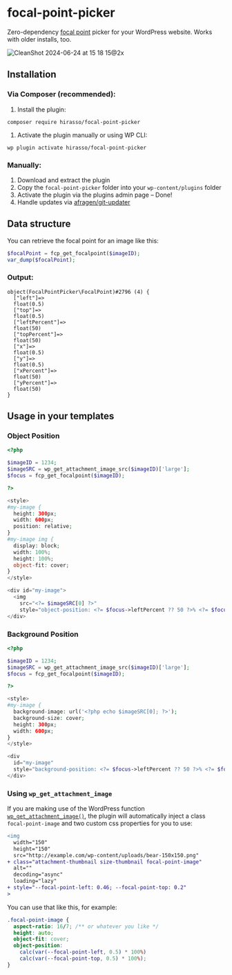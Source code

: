 # focal-point-picker

Zero-dependency [focal point](<[url](https://en.wikipedia.org/wiki/Focus_(optics))>) picker for your WordPress website. Works with older installs, too.

![CleanShot 2024-06-24 at 15 18 15@2x](https://github.com/hirasso/focal-point-picker/assets/869813/3717cedb-d1db-4192-b24d-9997e48432c9)

## Installation

### Via Composer (recommended):

1. Install the plugin:

```shell
composer require hirasso/focal-point-picker
```

1. Activate the plugin manually or using WP CLI:

```shell
wp plugin activate hirasso/focal-point-picker
```

### Manually:

1. Download and extract the plugin
2. Copy the `focal-point-picker` folder into your `wp-content/plugins` folder
3. Activate the plugin via the plugins admin page – Done!
4. Handle updates via [afragen/git-updater](https://github.com/afragen/git-updater)

## Data structure

You can retrieve the focal point for an image like this:

```php
$focalPoint = fcp_get_focalpoint($imageID);
var_dump($focalPoint);
```

### Output:

```
object(FocalPointPicker\FocalPoint)#2796 (4) {
  ["left"]=>
  float(0.5)
  ["top"]=>
  float(0.5)
  ["leftPercent"]=>
  float(50)
  ["topPercent"]=>
  float(50)
  ["x"]=>
  float(0.5)
  ["y"]=>
  float(0.5)
  ["xPercent"]=>
  float(50)
  ["yPercent"]=>
  float(50)
}
```

## Usage in your templates

### Object Position

```php
<?php

$imageID = 1234;
$imageSRC = wp_get_attachment_image_src($imageID)['large'];
$focus = fcp_get_focalpoint($imageID);

?>

<style>
#my-image {
  height: 300px;
  width: 600px;
  position: relative;
}
#my-image img {
  display: block;
  width: 100%;
  height: 100%;
  object-fit: cover;
}
</style>

<div id="my-image">
  <img
    src="<?= $imageSRC[0] ?>"
    style="object-position: <?= $focus->leftPercent ?? 50 ?>% <?= $focus->topPercent ?? 50 ?>%;">
</div>
```

### Background Position

```php
<?php

$imageID = 1234;
$imageSRC = wp_get_attachment_image_src($imageID)['large'];
$focus = fcp_get_focalpoint($imageID);

?>

<style>
#my-image {
  background-image: url('<?php echo $imageSRC[0]; ?>');
  background-size: cover;
  height: 300px;
  width: 600px;
}
</style>

<div
  id="my-image"
  style="background-position: <?= $focus->leftPercent ?? 50 ?>% <?= $focus->topPercent ?? 50 ?>%;">
</div>
```

### Using `wp_get_attachment_image`

If you are making use of the WordPress function [`wp_get_attachment_image()`](https://developer.wordpress.org/reference/functions/wp_get_attachment_image/), the plugin will automatically inject a class `focal-point-image` and two custom css properties for you to use:

```diff
<img
  width="150"
  height="150"
  src="http://example.com/wp-content/uploads/bear-150x150.png"
+ class="attachment-thumbnail size-thumbnail focal-point-image"
  alt=""
  decoding="async"
  loading="lazy"
+ style="--focal-point-left: 0.46; --focal-point-top: 0.2"
>
```

You can use that like this, for example:

```css
.focal-point-image {
  aspect-ratio: 16/7; /** or whatever you like */
  height: auto;
  object-fit: cover;
  object-position:
    calc(var(--focal-point-left, 0.5) * 100%)
    calc(var(--focal-point-top, 0.5) * 100%);
}
```